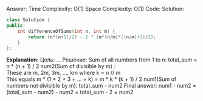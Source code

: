Answer:
	Time Complexity: O(1)
	Space Complexity: O(1)
Code:
Solution:
```cpp
class Solution {
public:
    int differenceOfSums(int n, int m) {
        return (n*(n+1)/2) - 2 * (m*(n/m)*((n/m)+1)/2);
    }
};
```
**Explanation:**
	Цель: ...
	Решение: 
		Sum of all numbers from 1 to n: total_sum = n * (n + 1) / 2
		num2(Sum of divisible by m) :  
		These are m, 2m, 3m, ..., km where k = n // m  
		This equals m * (1 + 2 + 3 + ... + k) = m * k * (k + 1) / 2
		num1(Sum of numbers not divisible by m): total_sum - num2
		Final answer: num1 - num2 = (total_sum - num2) - num2 = total_sum - 2 × num2